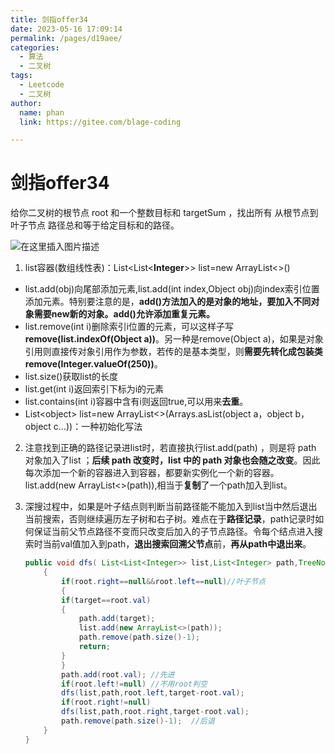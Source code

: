 ```yaml
---
title: 剑指offer34
date: 2023-05-16 17:09:14
permalink: /pages/d19aee/
categories: 
  - 算法
  - 二叉树
tags: 
  - Leetcode
  - 二叉树
author: 
  name: phan
  link: https://gitee.com/blage-coding

---
```

# 剑指offer34

给你二叉树的根节点 root 和一个整数目标和 targetSum ，找出所有 从根节点到叶子节点 路径总和等于给定目标和的路径。

![在这里插入图片描述](https://cdn.staticaly.com/gh/blage-coding/picx-images-hosting@master/20230516/aa825d43492f4e8894e6a3df3516a04e[1].3ntzc4vmmlm0.webp?x-oss-process=image/watermark,type_d3F5LXplbmhlaQ,shadow_50,text_Q1NETiBA5LiA5ZuiIOeznw==,size_2,color_FFFFFF,t_70,g_se,x_16#pic_center)
1. list容器(数组线性表)：List<List\<**Integer**>> list=new ArrayList<>()
 - list.add(obj)向尾部添加元素,list.add(int index,Object obj)向index索引位置添加元素。特别要注意的是，**add()方法加入的是对象的地址，要加入不同对象需要new新的对象。add()允许添加重复元素。**
 - list.remove(int i)删除索引i位置的元素，可以这样子写**remove(list.indexOf(Object a))**。另一种是remove(Object a)，如果是对象引用则直接传对象引用作为参数，若传的是基本类型，则**需要先转化成包装类remove(Integer.valueOf(250))**。
 - list.size()获取list的长度
 - list.get(int i)返回索引下标为i的元素
 - list.contains(int i)容器中含有i则返回true,可以用来**去重**。
 - List\<object> list=new ArrayList<>(Arrays.asList(object a，object b，object c...))：一种初始化写法

2. 注意找到正确的路径记录进list时，若直接执行list.add(path) ，则是将 path 对象加入了list ；**后续 path 改变时，list 中的 path 对象也会随之改变**。因此每次添加一个新的容器进入到容器，都要新实例化一个新的容器。list.add(new ArrayList<>(path)),相当于**复制**了一个path加入到list。

3. 深搜过程中，如果是叶子结点则判断当前路径能不能加入到list当中然后退出当前搜索，否则继续遍历左子树和右子树。难点在于**路径记录**，path记录时如何保证当前父节点路径不变而只改变后加入的子节点路径。令每个结点进入搜索时当前val值加入到path，**退出搜索回溯父节点**前，**再从path中退出来**。                        

   ```java
   public void dfs( List<List<Integer>> list,List<Integer> path,TreeNode root,int target)  //注意整形Integer首字母要大写
       {
           if(root.right==null&&root.left==null)//叶子节点
           {
           if(target==root.val)
           {
               path.add(target);
               list.add(new ArrayList<>(path));
               path.remove(path.size()-1);
               return;
           }
           }       
           path.add(root.val); //先进
           if(root.left!=null) //不用root判空
           dfs(list,path,root.left,target-root.val);
           if(root.right!=null)
           dfs(list,path,root.right,target-root.val);
           path.remove(path.size()-1);  //后退
       }
   }
   ```